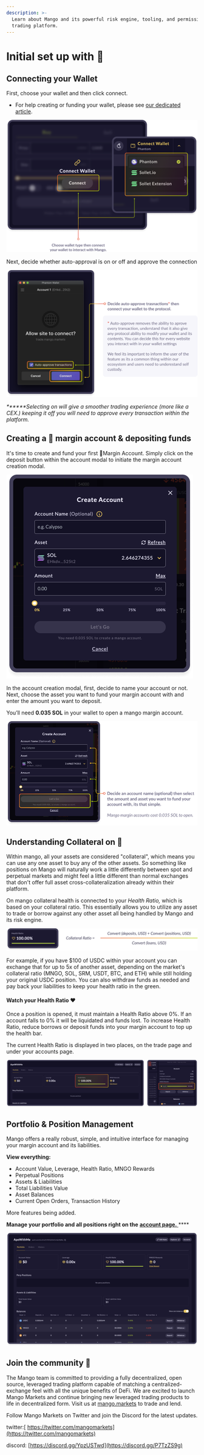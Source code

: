 ```yaml
---
description: >-
  Learn about Mango and its powerful risk engine, tooling, and permissionless
  trading platform.
---
```


# Initial set up with 🥭

## **Connecting your Wallet**

First, choose your wallet and then click connect.

* For help creating or funding your wallet, please see [our dedicated article](creating-a-wallet.md#how-to-create-a-sollet-io-wallet).

![](../.gitbook/assets/connect%20%281%29.png)

Next, decide whether auto-approval is on or off and approve the connection

![](../.gitbook/assets/approve.png)

_**\*\***Selecting on will give a smoother trading experience \(more like a CEX.\) keeping it off you will need to approve every transaction within the platform._

## **Creating a** 🥭 margin **account & depositing funds**

It's time to create and fund your first 🥭Margin Account. Simply click on the deposit  button within the account modal to initiate the margin account creation modal.

![](../.gitbook/assets/fund%20%281%29.png)

In the account creation modal, first, decide to name your account or not. Next, choose the asset you want to fund your margin account with and enter the amount you want to deposit. 

You’ll need **0.035 SOL** in your wallet to open a mango margin account. 

![](../.gitbook/assets/fund2.png)

## Understanding Collateral on 🥭

Within mango, all your assets are considered "collateral", which means you can use any one asset to buy any of the other assets. So something like positions on Mango will naturally work a little differently between spot and perpetual markets and might feel a little different than normal exchanges that don't offer full asset cross-collateralization already within their platform.

On mango collateral health is connected to your _Health Ratio,_ which is based on your collateral ratio. This essentially allows you to utilize any asset to trade or borrow against any other asset all being handled by Mango and its risk engine.

![](../.gitbook/assets/health1.png)

For example, if you have $100 of USDC within your account you can exchange that for up to 5x of another asset, depending on the market's collateral ratio \(MNGO, SOL, SRM, USDT, BTC, and ETH\) while still holding your original USDC position. You can also withdraw funds as needed and pay back your liabilities to keep your health ratio in the green.

#### Watch your Health Ratio ❤️ 

Once a position is opened, it must maintain a Health Ratio above 0%. If an account falls to 0% it will be liquidated and funds lost. To increase Health Ratio, reduce borrows or deposit funds into your margin account to top up the health bar.   
  
The current Health Ratio is displayed in two places, on the trade page and under your accounts page. 

![](../.gitbook/assets/healthbab.png)

## Portfolio & Position Management

Mango offers a really robust, simple, and intuitive interface for managing your margin account and its liabilities.

**View everything:**

* Account Value, Leverage, Health Ratio, MNGO Rewards
* Perpetual Positions
* Assets & Liabilities
* Total Liabilities Value
* Asset Balances
* Current Open Orders, Transaction History

More features being added.

**Manage your portfolio and all positions right on the** [**account page.** ](https://trade.mango.markets/account)\*\*\*\*

![](../.gitbook/assets/account.png)

## **Join the community** 👾

The Mango team is committed to providing a fully decentralized, open source, leveraged trading platform capable of matching a centralized-exchange feel with all the unique benefits of DeFi. We are excited to launch Mango Markets and continue bringing new leveraged trading products to life in decentralized form. Visit us at [mango.markets](https://mango.markets/?utm_source=medium&utm_medium=social&utm_campaign=launch_post) to trade and lend.

Follow Mango Markets on Twitter and join the Discord for the latest updates.

twitter:[ https://twitter.com/mangomarkets](https://twitter.com/mangomarkets)

discord: [https://discord.gg/YpzUSTwd](https://discord.gg/P7TzZS9g)

##      

  
  
  
  
  


